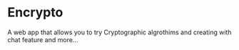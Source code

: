 # Encrypto
A web app that allows you to try Cryptographic algrothims and creating with chat feature and more...
